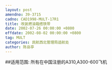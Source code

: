 ```yaml
---
layout: post
amendno: 39-3715
cadno: CAD1998-MULT-17R1
title: 改装燃油箱搭铁带
date: 2002-07-26 00:00:00 +0800
effdate: 2002-08-02 00:00:00 +0800
tag: MULT
categories: 民航西北管理局适航处
author: 陈岳亭
---
```


##适用范围:
所有在中国注册的A310,A300-600飞机

